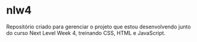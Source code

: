 # nlw4

Repositório criado para gerenciar o projeto que estou desenvolvendo junto do curso Next Level Week 4, treinando CSS, HTML e JavaScript.
